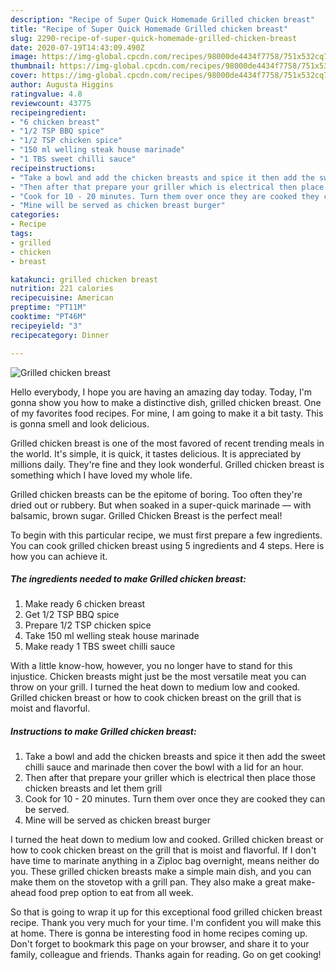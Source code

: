 ```yaml
---
description: "Recipe of Super Quick Homemade Grilled chicken breast"
title: "Recipe of Super Quick Homemade Grilled chicken breast"
slug: 2290-recipe-of-super-quick-homemade-grilled-chicken-breast
date: 2020-07-19T14:43:09.490Z
image: https://img-global.cpcdn.com/recipes/98000de4434f7758/751x532cq70/grilled-chicken-breast-recipe-main-photo.jpg
thumbnail: https://img-global.cpcdn.com/recipes/98000de4434f7758/751x532cq70/grilled-chicken-breast-recipe-main-photo.jpg
cover: https://img-global.cpcdn.com/recipes/98000de4434f7758/751x532cq70/grilled-chicken-breast-recipe-main-photo.jpg
author: Augusta Higgins
ratingvalue: 4.8
reviewcount: 43775
recipeingredient:
- "6 chicken breast"
- "1/2 TSP BBQ spice"
- "1/2 TSP chicken spice"
- "150 ml welling steak house marinade"
- "1 TBS sweet chilli sauce"
recipeinstructions:
- "Take a bowl and add the chicken breasts and spice it then add the sweet chilli sauce and marinade then cover the bowl with a lid for an hour."
- "Then after that prepare your griller which is electrical then place those chicken breasts and let them grill"
- "Cook for 10 - 20 minutes. Turn them over once they are cooked they can be served."
- "Mine will be served as chicken breast burger"
categories:
- Recipe
tags:
- grilled
- chicken
- breast

katakunci: grilled chicken breast 
nutrition: 221 calories
recipecuisine: American
preptime: "PT11M"
cooktime: "PT46M"
recipeyield: "3"
recipecategory: Dinner

---
```



![Grilled chicken breast](https://img-global.cpcdn.com/recipes/98000de4434f7758/751x532cq70/grilled-chicken-breast-recipe-main-photo.jpg)

Hello everybody, I hope you are having an amazing day today. Today, I'm gonna show you how to make a distinctive dish, grilled chicken breast. One of my favorites food recipes. For mine, I am going to make it a bit tasty. This is gonna smell and look delicious.

Grilled chicken breast is one of the most favored of recent trending meals in the world. It's simple, it is quick, it tastes delicious. It is appreciated by millions daily. They're fine and they look wonderful. Grilled chicken breast is something which I have loved my whole life.

Grilled chicken breasts can be the epitome of boring. Too often they&#39;re dried out or rubbery. But when soaked in a super-quick marinade — with balsamic, brown sugar. Grilled Chicken Breast is the perfect meal!


To begin with this particular recipe, we must first prepare a few ingredients. You can cook grilled chicken breast using 5 ingredients and 4 steps. Here is how you can achieve it.

<!--inarticleads1-->

##### The ingredients needed to make Grilled chicken breast:

1. Make ready 6 chicken breast
1. Get 1/2 TSP BBQ spice
1. Prepare 1/2 TSP chicken spice
1. Take 150 ml welling steak house marinade
1. Make ready 1 TBS sweet chilli sauce


With a little know-how, however, you no longer have to stand for this injustice. Chicken breasts might just be the most versatile meat you can throw on your grill. I turned the heat down to medium low and cooked. Grilled chicken breast or how to cook chicken breast on the grill that is moist and flavorful. 

<!--inarticleads2-->

##### Instructions to make Grilled chicken breast:

1. Take a bowl and add the chicken breasts and spice it then add the sweet chilli sauce and marinade then cover the bowl with a lid for an hour.
1. Then after that prepare your griller which is electrical then place those chicken breasts and let them grill
1. Cook for 10 - 20 minutes. Turn them over once they are cooked they can be served.
1. Mine will be served as chicken breast burger


I turned the heat down to medium low and cooked. Grilled chicken breast or how to cook chicken breast on the grill that is moist and flavorful. If I don&#39;t have time to marinate anything in a Ziploc bag overnight, means neither do you. These grilled chicken breasts make a simple main dish, and you can make them on the stovetop with a grill pan. They also make a great make-ahead food prep option to eat from all week. 

So that is going to wrap it up for this exceptional food grilled chicken breast recipe. Thank you very much for your time. I'm confident you will make this at home. There is gonna be interesting food in home recipes coming up. Don't forget to bookmark this page on your browser, and share it to your family, colleague and friends. Thanks again for reading. Go on get cooking!
